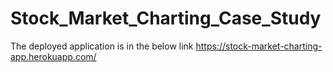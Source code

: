 # Stock_Market_Charting_Case_Study

The deployed application is in the below link
https://stock-market-charting-app.herokuapp.com/
